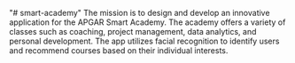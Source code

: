 "# smart-academy" 
The mission is to design and develop an innovative application for the APGAR Smart Academy. The academy offers a variety of classes such as coaching, project management, data analytics, and personal development. The app utilizes facial recognition to identify users and recommend courses based on their individual interests.
